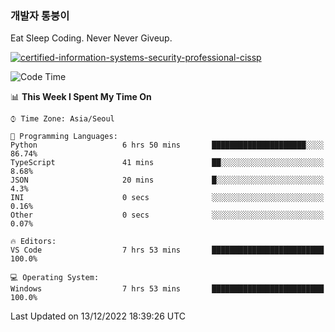 ### 개발자 통붕이
Eat Sleep Coding.
Never Never Giveup.

[![certified-information-systems-security-professional-cissp](https://user-images.githubusercontent.com/44606727/157613689-acd84ec6-5f8f-4e79-89d9-a8d51f033634.png)](https://www.credly.com/badges/f394a010-85a0-450b-9136-8043af01d71c/public_url)

<!--START_SECTION:waka-->
![Code Time](http://img.shields.io/badge/Code%20Time-1%2C325%20hrs%2046%20mins-blue)

📊 **This Week I Spent My Time On** 

```text
⌚︎ Time Zone: Asia/Seoul

💬 Programming Languages: 
Python                   6 hrs 50 mins       █████████████████████░░░░   86.74% 
TypeScript               41 mins             ██░░░░░░░░░░░░░░░░░░░░░░░   8.68% 
JSON                     20 mins             █░░░░░░░░░░░░░░░░░░░░░░░░   4.3% 
INI                      0 secs              ░░░░░░░░░░░░░░░░░░░░░░░░░   0.16% 
Other                    0 secs              ░░░░░░░░░░░░░░░░░░░░░░░░░   0.07%

🔥 Editors: 
VS Code                  7 hrs 53 mins       █████████████████████████   100.0%

💻 Operating System: 
Windows                  7 hrs 53 mins       █████████████████████████   100.0%

```


 Last Updated on 13/12/2022 18:39:26 UTC
<!--END_SECTION:waka-->
